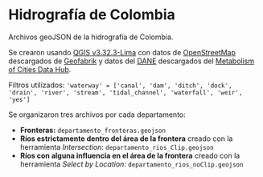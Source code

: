 # Hidrografía de Colombia
Archivos geoJSON de la hidrografía de Colombia.

Se crearon usando [QGIS v3.32.3-Lima](https://www.qgis.org/en/site/) con datos de [OpenStreetMap](https://www.openstreetmap.org/) descargados de [Geofabrik](https://download.geofabrik.de/south-america/colombia.html) y datos del [DANE](https://www.dane.gov.co/) descargados del [Metabolism of Cities Data Hub](https://data.metabolismofcities.org/library/35646/).

Filtros utilizados: ```'waterway' = ['canal', 'dam', 'ditch', 'dock', 'drain', 'river', 'stream', 'tidal_channel', 'waterfall', 'weir', 'yes']```

Se organizaron tres archivos por cada departamento:

- **Fronteras:** ```departamento_fronteras.geojson```
- **Ríos estrictamente dentro del área de la frontera** creado con la herramienta *Intersection*: ```departamento_rios_Clip.geojson```
- **Ríos con alguna influencia en el área de la frontera** creado con la herramienta *Select by Location*: ```departamento_rios_noClip.geojson```
